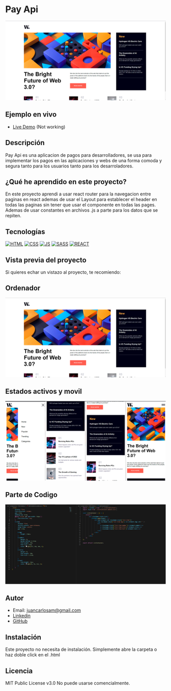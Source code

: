 # Pay Api

![Imagen del proyecto](https://raw.githubusercontent.com/JuanCarlosAlo/news-homepage/main/public/images/readme-0.jpg)

## Ejemplo en vivo

- [Live Demo]() (Not working)

## Descripción

Pay Api es una aplicacion de pagos para desarrolladores, se usa para implementar los pagos en las aplicaciones y webs de una forma comoda y segura tanto para los usuarios tanto para los desarroladores.

## ¿Qué he aprendido en este proyecto?

En este proyecto aprendi a usar react router para la navegacion entre paginas en react ademas de usar el Layout para establecer el header en todas las paginas sin tener que usar el componente en todas las pages. Ademas de usar constantes en archivos .js a parte para los datos que se repiten.

## Tecnologías

<!-- Iconos sacados de: https://github.com/hendrasob/badges/blob/master/README.md y https://github.com/alexandresanlim/Badges4-README.md-Profile -->

[![HTML](https://img.shields.io/badge/HTML5-E34F26?style=for-the-badge&logo=html5&logoColor=white)](https://es.wikipedia.org/wiki/HTML5)
[![CSS](https://img.shields.io/badge/CSS3-1572B6?style=for-the-badge&logo=css3&logoColor=white)](https://es.wikipedia.org/wiki/CSS)
[![JS](https://img.shields.io/badge/JavaScript-F7DF1E?style=for-the-badge&logo=javascript&logoColor=black)](https://es.wikipedia.org/wiki/JavaScript)
[![SASS](https://img.shields.io/badge/Sass-CC6699?style=for-the-badge&logo=sass&logoColor=white)](https://es.wikipedia.org/wiki/Sass)
[![REACT](https://img.shields.io/badge/React-20232A?style=for-the-badge&logo=react&logoColor=61DAFB)](https://es.wikipedia.org/wiki/React)

## Vista previa del proyecto

Si quieres echar un vistazo al proyecto, te recomiendo:

## Ordenador

![Captura del proyecto](https://raw.githubusercontent.com/JuanCarlosAlo/news-homepage/main/public/images/readme-0.jpg)

## Estados activos y movil

![Captura del proyecto](https://raw.githubusercontent.com/JuanCarlosAlo/news-homepage/main/public/images/readme-1.jpg)

## Parte de Codigo

![Captura del proyecto](https://raw.githubusercontent.com/JuanCarlosAlo/news-homepage/main/public/images/readme-2.jpg)

## Autor

- Email: juancarlosam@gmail.com
- [Linkedin](https://www.linkedin.com/in/juan-carlos-alonso-966280166/)
- [GitHub](https://github.com/JuanCarlosAlo)

## Instalación

Este proyecto no necesita de instalación. Simplemente abre la carpeta o haz doble click en el .html

## Licencia

MIT Public License v3.0
No puede usarse comencialmente.
